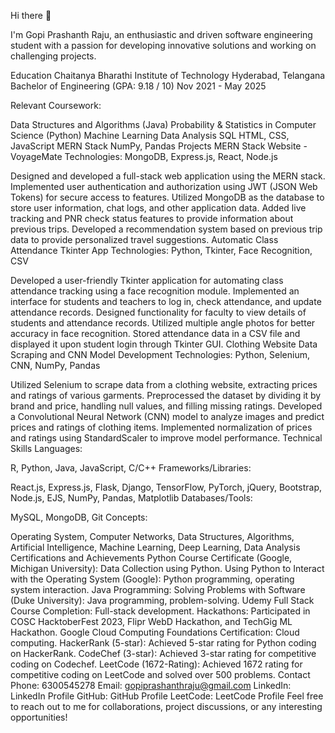 Hi there 👋

I'm Gopi Prashanth Raju, an enthusiastic and driven software engineering student with a passion for developing innovative solutions and working on challenging projects.

Education
Chaitanya Bharathi Institute of Technology
Hyderabad, Telangana
Bachelor of Engineering (GPA: 9.18 / 10)
Nov 2021 - May 2025

Relevant Coursework:

Data Structures and Algorithms (Java)
Probability & Statistics in Computer Science (Python)
Machine Learning
Data Analysis
SQL
HTML, CSS, JavaScript
MERN Stack
NumPy, Pandas
Projects
MERN Stack Website - VoyageMate
Technologies: MongoDB, Express.js, React, Node.js

Designed and developed a full-stack web application using the MERN stack.
Implemented user authentication and authorization using JWT (JSON Web Tokens) for secure access to features.
Utilized MongoDB as the database to store user information, chat logs, and other application data.
Added live tracking and PNR check status features to provide information about previous trips.
Developed a recommendation system based on previous trip data to provide personalized travel suggestions.
Automatic Class Attendance Tkinter App
Technologies: Python, Tkinter, Face Recognition, CSV

Developed a user-friendly Tkinter application for automating class attendance tracking using a face recognition module.
Implemented an interface for students and teachers to log in, check attendance, and update attendance records.
Designed functionality for faculty to view details of students and attendance records.
Utilized multiple angle photos for better accuracy in face recognition.
Stored attendance data in a CSV file and displayed it upon student login through Tkinter GUI.
Clothing Website Data Scraping and CNN Model Development
Technologies: Python, Selenium, CNN, NumPy, Pandas

Utilized Selenium to scrape data from a clothing website, extracting prices and ratings of various garments.
Preprocessed the dataset by dividing it by brand and price, handling null values, and filling missing ratings.
Developed a Convolutional Neural Network (CNN) model to analyze images and predict prices and ratings of clothing items.
Implemented normalization of prices and ratings using StandardScaler to improve model performance.
Technical Skills
Languages:

R, Python, Java, JavaScript, C/C++
Frameworks/Libraries:

React.js, Express.js, Flask, Django, TensorFlow, PyTorch, jQuery, Bootstrap, Node.js, EJS, NumPy, Pandas, Matplotlib
Databases/Tools:

MySQL, MongoDB, Git
Concepts:

Operating System, Computer Networks, Data Structures, Algorithms, Artificial Intelligence, Machine Learning, Deep Learning, Data Analysis
Certifications and Achievements
Python Course Certificate (Google, Michigan University): Data Collection using Python.
Using Python to Interact with the Operating System (Google): Python programming, operating system interaction.
Java Programming: Solving Problems with Software (Duke University): Java programming, problem-solving.
Udemy Full Stack Course Completion: Full-stack development.
Hackathons: Participated in COSC HacktoberFest 2023, Flipr WebD Hackathon, and TechGig ML Hackathon.
Google Cloud Computing Foundations Certification: Cloud computing.
HackerRank (5-star): Achieved 5-star rating for Python coding on HackerRank.
CodeChef (3-star): Achieved 3-star rating for competitive coding on Codechef.
LeetCode (1672-Rating): Achieved 1672 rating for competitive coding on LeetCode and solved over 500 problems.
Contact
Phone: 6300545278
Email: gopiprashanthraju@gmail.com
LinkedIn: LinkedIn Profile
GitHub: GitHub Profile
LeetCode: LeetCode Profile
Feel free to reach out to me for collaborations, project discussions, or any interesting opportunities!
